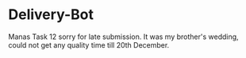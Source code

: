 # Delivery-Bot
Manas Task 12
sorry for late submission. It was my brother's wedding, could not get any quality time till 20th December.
